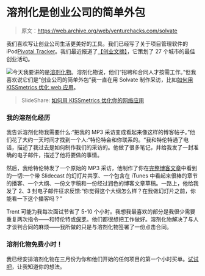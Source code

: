 # 溶剂化是创业公司的简单外包

> 原文：<https://web.archive.org/web/venturehacks.com/solvate>

我们喜欢写让创业公司生活更美好的工具。我们已经写了关于项目管理软件的 iPod[Pivotal Tracker](https://web.archive.org/web/20220928222810/http://venturehacks.com/articles/pivotal-tracker)。我们最近报道了[【创业文摘】](https://web.archive.org/web/20220928222810/http://venturehacks.com/articles/startup-digest)，它策划了 27 个城市的最佳创业活动。

[![](img/4eabf34712d4b39a58760d99989b4c93.png)](https://web.archive.org/web/20220928222810/http://solvate.com/e/vh)今天我要讲的是[溶剂化物](https://web.archive.org/web/20220928222810/http://solvate.com/e/vh)。溶剂化物说，他们“招聘和合同人才按需工作。”但我喜欢说它们是“创业公司的简单外包”我一直在用 Solvate 制作采访，比如[如何用 KISSmetrics 优化 web 应用](https://web.archive.org/web/20220928222810/http://venturehacks.com/articles/optimize-kissmetrics)。

> SlideShare: [如何用 KISSmetrics 优化你的网络应用](https://web.archive.org/web/20220928222810/http://www.slideshare.net/venturehacks/how-to-optimize-web-apps-with-kissmetrics-3042804)

### 我的溶剂化经历

我告诉溶剂化物我需要什么:“把我的 MP3 采访变成看起来像这样的博客帖子。”他们花了大约一天时间才找到一个人:“特伦特会和你联系的。“我和特伦特通了电话，描述了我过去是如何制作我们的采访的。他做了很多笔记，并给我发了一封准确的电子邮件，描述了他将要做的事情。

然后，我给特伦特发了一个原始的 MP3 采访，他制作了你在[完整博客文章](https://web.archive.org/web/20220928222810/http://venturehacks.com/articles/optimize-kissmetrics)中看到的一切:一个带 Slidecast 的幻灯片共享、一个包含在 iTunes 中看起来很棒的章节的播客、一个大纲、一份文字稿和一份经过润色的博客文章草稿。一路上，他给我发了 2、3 封电子邮件征求反馈:“你觉得这个大纲怎么样？在我做幻灯片之前，你能看一下这个播客吗？”

Trent 可能为我每次面试节省了 5-10 个小时。我想我最喜欢的部分是我很少需要重复两次指令——和特伦特或[保罗](https://web.archive.org/web/20220928222810/http://www.solvate.com/talent/profile/36/537/)。他们都很想把工作做好。溶剂化物解决了与人才谈判合同的麻烦——我所做的只是与溶剂化物签署了一份点击合同。

### 溶剂化物免费小时！

我已经安排溶剂化物在三月份为你和他们开始的任何项目的第一个小时买单。[试试吧](https://web.archive.org/web/20220928222810/http://solvate.com/e/vh)，让我知道你的想法。